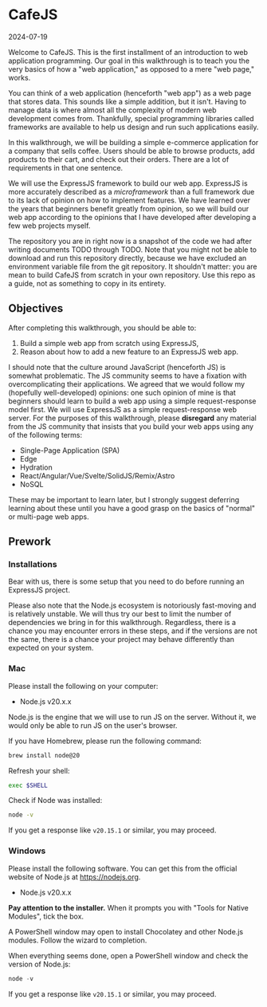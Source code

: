 # CafeJS

2024-07-19

Welcome to CafeJS. This is the first installment of an introduction to web application programming. Our goal in this walkthrough is to teach you the very basics of how a "web application," as opposed to a mere "web page," works.

You can think of a web application (henceforth "web app") as a web page that stores data. This sounds like a simple addition, but it isn't. Having to manage data is where almost all the complexity of modern web development comes from. Thankfully, special programming libraries called frameworks are available to help us design and run such applications easily.

In this walkthrough, we will be building a simple e-commerce application for a company that sells coffee. Users should be able to browse products, add products to their cart, and check out their orders. There are a lot of requirements in that one sentence.

We will use the ExpressJS framework to build our web app. ExpressJS is more accurately described as a _microframework_ than a full framework due to its lack of opinion on how to implement features. We have learned over the years that beginners benefit greatly from opinion, so we will build our web app according to the opinions that I have developed after developing a few web projects myself.

The repository you are in right now is a snapshot of the code we had after writing documents TODO through TODO. Note that you might not be able to download and run this repository directly, because we have excluded an environment variable file from the git repository. It shouldn't matter: you are mean to build CafeJS from scratch in your own repository. Use this repo as a guide, not as something to copy in its entirety.

## Objectives

After completing this walkthrough, you should be able to:

1. Build a simple web app from scratch using ExpressJS,
2. Reason about how to add a new feature to an ExpressJS web app.

I should note that the culture around JavaScript (henceforth JS) is somewhat problematic. The JS community seems to have a fixation with overcomplicating their applications. We agreed that we would follow my (hopefully well-developed) opinions: one such opinion of mine is that beginners should learn to build a web app using a simple request-response model first. We will use ExpressJS as a simple request-response web server. For the purposes of this walkthrough, please **disregard** any material from the JS community that insists that you build your web apps using any of the following terms:

- Single-Page Application (SPA)
- Edge
- Hydration
- React/Angular/Vue/Svelte/SolidJS/Remix/Astro
- NoSQL

These may be important to learn later, but I strongly suggest deferring learning about these until you have a good grasp on the basics of "normal" or multi-page web apps.

## Prework

### Installations

Bear with us, there is some setup that you need to do before running an ExpressJS project.

Please also note that the Node.js ecosystem is notoriously fast-moving and is relatively unstable. We will thus try our best to limit the number of dependencies we bring in for this walkthrough. Regardless, there is a chance you may encounter errors in these steps, and if the versions are not the same, there is a chance your project may behave differently than expected on your system.

### Mac

Please install the following on your computer:

- Node.js v20.x.x

Node.js is the engine that we will use to run JS on the server. Without it, we would only be able to run JS on the user's browser.

If you have Homebrew, please run the following command:

```zsh
brew install node@20
```

Refresh your shell:

```zsh
exec $SHELL
```

Check if Node was installed:

```zsh
node -v
```

If you get a response like `v20.15.1` or similar, you may proceed.

### Windows

Please install the following software. You can get this from the official website of Node.js at https://nodejs.org.

- Node.js v20.x.x

**Pay attention to the installer.** When it prompts you with "Tools for Native Modules", tick the box.

A PowerShell window may open to install Chocolatey and other Node.js modules. Follow the wizard to completion. 

When everything seems done, open a PowerShell window and check the version of Node.js:

```powershell
node -v
```

If you get a response like `v20.15.1` or similar, you may proceed.
